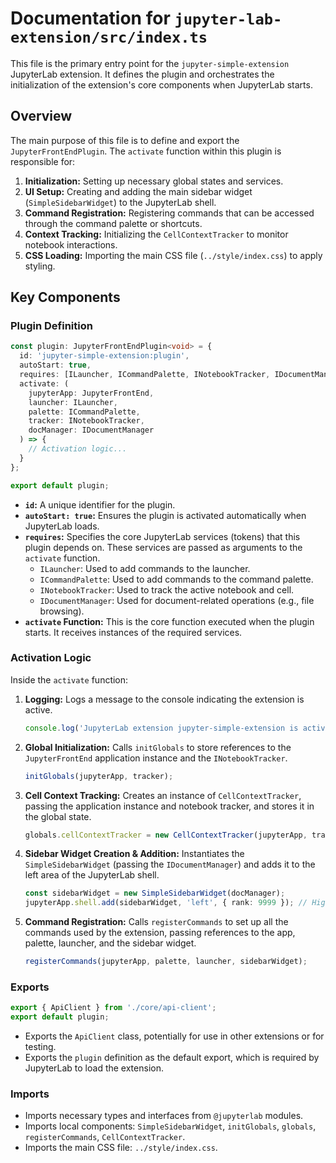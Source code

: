 # Documentation for `jupyter-lab-extension/src/index.ts`

This file is the primary entry point for the `jupyter-simple-extension` JupyterLab extension. It defines the plugin and orchestrates the initialization of the extension's core components when JupyterLab starts.

## Overview

The main purpose of this file is to define and export the `JupyterFrontEndPlugin`. The `activate` function within this plugin is responsible for:

1.  **Initialization:** Setting up necessary global states and services.
2.  **UI Setup:** Creating and adding the main sidebar widget (`SimpleSidebarWidget`) to the JupyterLab shell.
3.  **Command Registration:** Registering commands that can be accessed through the command palette or shortcuts.
4.  **Context Tracking:** Initializing the `CellContextTracker` to monitor notebook interactions.
5.  **CSS Loading:** Importing the main CSS file (`../style/index.css`) to apply styling.

## Key Components

### Plugin Definition

```typescript
const plugin: JupyterFrontEndPlugin<void> = {
  id: 'jupyter-simple-extension:plugin',
  autoStart: true,
  requires: [ILauncher, ICommandPalette, INotebookTracker, IDocumentManager],
  activate: (
    jupyterApp: JupyterFrontEnd,
    launcher: ILauncher,
    palette: ICommandPalette,
    tracker: INotebookTracker,
    docManager: IDocumentManager
  ) => {
    // Activation logic...
  }
};

export default plugin;
```

-   **`id`:** A unique identifier for the plugin.
-   **`autoStart: true`:** Ensures the plugin is activated automatically when JupyterLab loads.
-   **`requires`:** Specifies the core JupyterLab services (tokens) that this plugin depends on. These services are passed as arguments to the `activate` function.
    -   `ILauncher`: Used to add commands to the launcher.
    -   `ICommandPalette`: Used to add commands to the command palette.
    -   `INotebookTracker`: Used to track the active notebook and cell.
    -   `IDocumentManager`: Used for document-related operations (e.g., file browsing).
-   **`activate` Function:** This is the core function executed when the plugin starts. It receives instances of the required services.

### Activation Logic

Inside the `activate` function:

1.  **Logging:** Logs a message to the console indicating the extension is active.
    ```typescript
    console.log('JupyterLab extension jupyter-simple-extension is activated!');
    ```
2.  **Global Initialization:** Calls `initGlobals` to store references to the `JupyterFrontEnd` application instance and the `INotebookTracker`.
    ```typescript
    initGlobals(jupyterApp, tracker);
    ```
3.  **Cell Context Tracking:** Creates an instance of `CellContextTracker`, passing the application instance and notebook tracker, and stores it in the global state.
    ```typescript
    globals.cellContextTracker = new CellContextTracker(jupyterApp, tracker);
    ```
4.  **Sidebar Widget Creation & Addition:** Instantiates the `SimpleSidebarWidget` (passing the `IDocumentManager`) and adds it to the left area of the JupyterLab shell.
    ```typescript
    const sidebarWidget = new SimpleSidebarWidget(docManager);
    jupyterApp.shell.add(sidebarWidget, 'left', { rank: 9999 }); // High rank to appear lower
    ```
5.  **Command Registration:** Calls `registerCommands` to set up all the commands used by the extension, passing references to the app, palette, launcher, and the sidebar widget.
    ```typescript
    registerCommands(jupyterApp, palette, launcher, sidebarWidget);
    ```

### Exports

```typescript
export { ApiClient } from './core/api-client';
export default plugin;
```

-   Exports the `ApiClient` class, potentially for use in other extensions or for testing.
-   Exports the `plugin` definition as the default export, which is required by JupyterLab to load the extension.

### Imports

-   Imports necessary types and interfaces from `@jupyterlab` modules.
-   Imports local components: `SimpleSidebarWidget`, `initGlobals`, `globals`, `registerCommands`, `CellContextTracker`.
-   Imports the main CSS file: `../style/index.css`. 